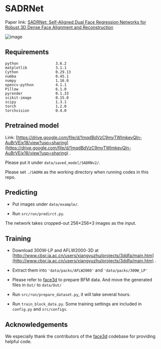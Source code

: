 # SADRNet
Paper link: [SADRNet: Self-Aligned Dual Face Regression Networks for Robust 3D Dense Face Alignment and Reconstruction](https://arxiv.org/abs/2106.03021)

![image](https://github.com/MCG-NJU/SADRNet/blob/main/data/output/30904b202ac883bc14e59c1225c9316c.gif)
## Requirements
```
python                 3.6.2
matplotlib             3.1.1  
Cython                 0.29.13
numba                  0.45.1
numpy                  1.16.0   
opencv-python          4.1.1
Pillow                 6.1.0                 
pyrender               0.1.33                
scikit-image           0.15.0                
scipy                  1.3.1
torch                  1.2.0                 
torchvision            0.4.0
```

## Pretrained model

Link: [https://drive.google.com/file/d/1mqdBdVzC9myTWImkevQIn-AuBrVEix18/view?usp=sharing](https://drive.google.com/file/d/1mqdBdVzC9myTWImkevQIn-AuBrVEix18/view?usp=sharing) .

Please put it under ```data/saved_model/SADRNv2/```.

Please set ```./SADRN``` as the working directory when running codes in this repo.

## Predicting

* Put images under ```data/example/```.

* Run ```src/run/predirct.py```.

The network takes cropped-out 256×256×3 images as the input.

## Training

* Download 300W-LP and AFLW2000-3D at [http://www.cbsr.ia.ac.cn/users/xiangyuzhu/projects/3ddfa/main.htm](http://www.cbsr.ia.ac.cn/users/xiangyuzhu/projects/3ddfa/main.htm) .

* Extract them into ```'data/packs/AFLW2000'``` and ```'data/packs/300W_LP'```

* Please refer to [face3d](https://github.com/YadiraF/face3d/blob/master/examples/Data/BFM/readme.md) to prepare BFM data. And move the generated files in ```Out/``` to ```data/Out/``` 

* Run ```src/run/prepare_dataset.py```, it will take several hours.

* Run ```train_block_data.py```.  Some training settings are included in ```config.py``` and ```src/configs```.

## Acknowledgements
We especially thank the contributors of the [face3d](https://github.com/YadiraF/face3d/blob/master/examples/Data/BFM/readme.md) codebase for providing helpful code.

